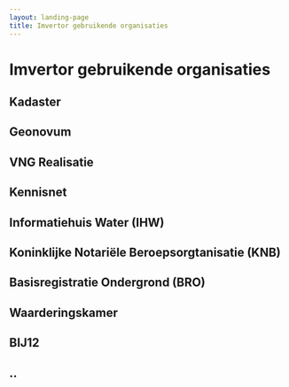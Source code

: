 ```yaml
---
layout: landing-page
title: Imvertor gebruikende organisaties
---
```

# Imvertor gebruikende organisaties

## Kadaster

## Geonovum

## VNG Realisatie

## Kennisnet

## Informatiehuis Water (IHW)

## Koninklijke Notariële Beroepsorgtanisatie (KNB)

## Basisregistratie Ondergrond (BRO)

## Waarderingskamer

## BIJ12

## ..
